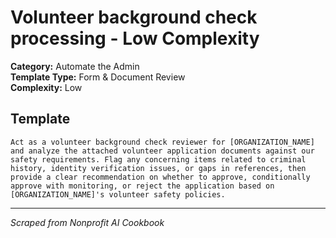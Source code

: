 # Volunteer background check processing - Low Complexity

**Category:** Automate the Admin  
**Template Type:** Form & Document Review  
**Complexity:** Low

## Template

```
Act as a volunteer background check reviewer for [ORGANIZATION_NAME] and analyze the attached volunteer application documents against our safety requirements. Flag any concerning items related to criminal history, identity verification issues, or gaps in references, then provide a clear recommendation on whether to approve, conditionally approve with monitoring, or reject the application based on [ORGANIZATION_NAME]'s volunteer safety policies.
```

---
*Scraped from Nonprofit AI Cookbook*
